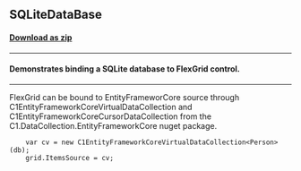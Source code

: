 ## SQLiteDataBase
#### [Download as zip](https://grapecity.github.io/DownGit/#/home?url=https://github.com/GrapeCity/ComponentOne-WPF-Samples/tree/master/NET_9/Grid/SQLiteDataBase)
____
#### Demonstrates binding a SQLite database to FlexGrid control.
____
FlexGrid can be bound to EntityFrameworCore source through C1EntityFrameworkCoreVirtualDataCollection and C1EntityFrameworkCoreCursorDataCollection from the C1.DataCollection.EntityFrameworkCore nuget package.

```
    var cv = new C1EntityFrameworkCoreVirtualDataCollection<Person>(db);
    grid.ItemsSource = cv;
```